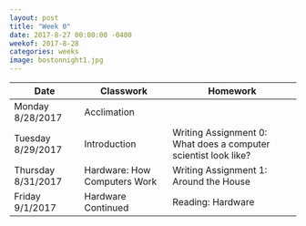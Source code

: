 ```yaml
---
layout: post
title: "Week 0"
date: 2017-8-27 00:00:00 -0400
weekof: 2017-8-28
categories: weeks
image: bostonnight1.jpg
---
```


|Date|Classwork|Homework|
|--|--|--|
|Monday 8/28/2017|Acclimation||
|Tuesday 8/29/2017|Introduction|Writing Assignment 0: What does a computer scientist look like?|
|Thursday 8/31/2017|Hardware: How Computers Work|Writing Assignment 1: Around the House|
|Friday 9/1/2017|Hardware Continued|Reading: Hardware|
